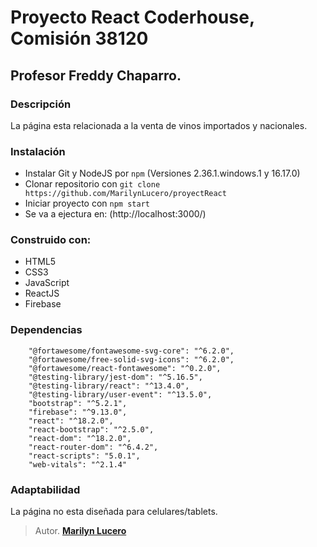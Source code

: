 # Proyecto React Coderhouse, Comisión 38120
## Profesor Freddy Chaparro.

### Descripción
La página esta relacionada a la venta de vinos importados y nacionales.

### Instalación
- Instalar Git y NodeJS por `npm` (Versiones 2.36.1.windows.1 y 16.17.0)
- Clonar repositorio con `git clone https://github.com/MarilynLucero/proyectReact`
- Iniciar proyecto con `npm start`
- Se va a ejectura en: (http://localhost:3000/)

### Construido con:
- HTML5
- CSS3
- JavaScript
- ReactJS
- Firebase

### Dependencias 
```
    "@fortawesome/fontawesome-svg-core": "^6.2.0",
    "@fortawesome/free-solid-svg-icons": "^6.2.0",
    "@fortawesome/react-fontawesome": "^0.2.0",
    "@testing-library/jest-dom": "^5.16.5",
    "@testing-library/react": "^13.4.0",
    "@testing-library/user-event": "^13.5.0",
    "bootstrap": "^5.2.1",
    "firebase": "^9.13.0",
    "react": "^18.2.0",
    "react-bootstrap": "^2.5.0",
    "react-dom": "^18.2.0",
    "react-router-dom": "^6.4.2",
    "react-scripts": "5.0.1",
    "web-vitals": "^2.1.4"
```

### Adaptabilidad
La página no esta diseñada para celulares/tablets.

> Autor.
**[Marilyn Lucero](https://www.linkedin.com/in/marilyn-lucero-70782193/)**
